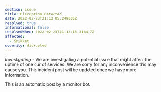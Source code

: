 ```yaml
---
section: issue
title: Disruption Detected
date: 2022-02-23T21:12:05.249656Z
resolved: true
informational: false
resolvedWhen: 2022-02-23T21:13:15.316417Z
affected:
  - Snikket
severity: disrupted
---
```

*Investigating* - We are investigating a potential issue that might affect the uptime of one our of services. We are sorry for any inconvenience this may cause you. This incident post will be updated once we have more information.

This is an automatic post by a monitor bot.
        